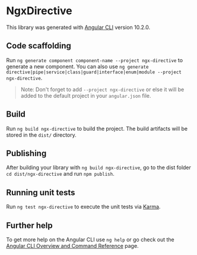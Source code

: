 # NgxDirective

This library was generated with [Angular CLI](https://github.com/angular/angular-cli) version 10.2.0.

## Code scaffolding

Run `ng generate component component-name --project ngx-directive` to generate a new component. You can also use `ng generate directive|pipe|service|class|guard|interface|enum|module --project ngx-directive`.
> Note: Don't forget to add `--project ngx-directive` or else it will be added to the default project in your `angular.json` file. 

## Build

Run `ng build ngx-directive` to build the project. The build artifacts will be stored in the `dist/` directory.

## Publishing

After building your library with `ng build ngx-directive`, go to the dist folder `cd dist/ngx-directive` and run `npm publish`.

## Running unit tests

Run `ng test ngx-directive` to execute the unit tests via [Karma](https://karma-runner.github.io).

## Further help

To get more help on the Angular CLI use `ng help` or go check out the [Angular CLI Overview and Command Reference](https://angular.io/cli) page.
